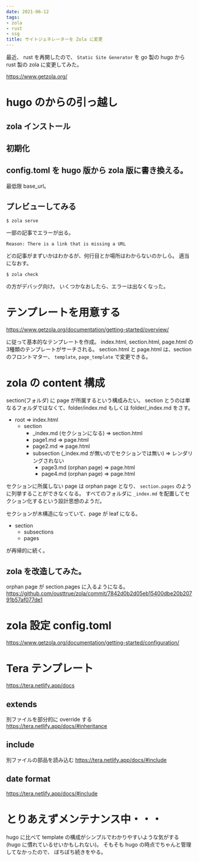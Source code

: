 ```yaml
---
date: 2021-06-12
tags:
- zola
- rust
- ssg
title: サイトジェネレーターを Zola に変更
---
```


最近、 rust を再開したので、
`Static Site Generator` を go 製の hugo から rust 製の zola に変更してみた。

https://www.getzola.org/

# hugo のからの引っ越し

## zola インストール

## 初期化

## config.toml を hugo 版から zola 版に書き換える。

最低限 base_url。

## プレビューしてみる

```
$ zola serve
```

一部の記事でエラーが出る。

```
Reason: There is a link that is missing a URL
```

どの記事がまずいかはわかるが、何行目とか場所はわからないのかしら。
適当になおす。

```
$ zola check
```

の方がデバッグ向け。
いくつかなおしたら、エラーは出なくなった。

# テンプレートを用意する

https://www.getzola.org/documentation/getting-started/overview/

に従って基本的なテンプレートを作成。
index.html, section.html, page.html の3種類のテンプレートがサーチされる。
section.html と page.html は、section のフロントマター、 `template`, `page_template` で変更できる。

# zola の content 構成

section(フォルダ) に page が所属するという構成みたい。
section とうのは単なるフォルダではなくて、folder/index.md もしくは folder/_index.md をさす。

* root => index.html
    * section
        * _index.md (セクションになる) => section.html
        * page1.md => page.html
        * page2.md => page.html
        * subsection (_index.md が無いのでセクションでは無い) => レンダリングされない
            * page3.md (orphan page) => page.html
            * page4.md (orphan page) => page.html

セクションに所属しない page は orphan page となり、 `section.pages` のように列挙することができなくなる。
すべてのフォルダに `_index.md` を配置してセクション化するという設計思想のようだ。

セクションが木構造になっていて、page が leaf になる。

* section
    * subsections
    * pages

が再帰的に続く。

## zola を改造してみた。

orphan page が section.pages に入るようになる。
https://github.com/ousttrue/zola/commit/7842d0b2d05eb15400dbe20b20791b57af077de1

# zola 設定 config.toml
https://www.getzola.org/documentation/getting-started/configuration/

# Tera テンプレート
https://tera.netlify.app/docs

## extends
別ファイルを部分的に override する
https://tera.netlify.app/docs/#inheritance

## include
別ファイルの部品を読み込む
https://tera.netlify.app/docs/#include

## date format
https://tera.netlify.app/docs/#include

# とりあえずメンテナンス中・・・

hugo に比べて template の構成がシンプルでわかりやすいような気がする
(hugo に慣れているせいかもしれない)。
そもそも hugo の時点でちゃんと管理してなかったので、
ぼちぼち続きをやる。
